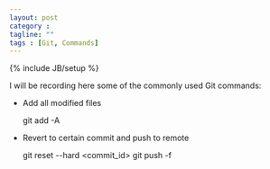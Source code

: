 ```yaml
---
layout: post
category : 
tagline: ""
tags : [Git, Commands]
---
```

{% include JB/setup %}

I will be recording  here some of the commonly used Git commands:

* Add all modified files

    git add -A

* Revert to certain commit and push to remote

    git reset --hard <commit_id>
      git push -f
